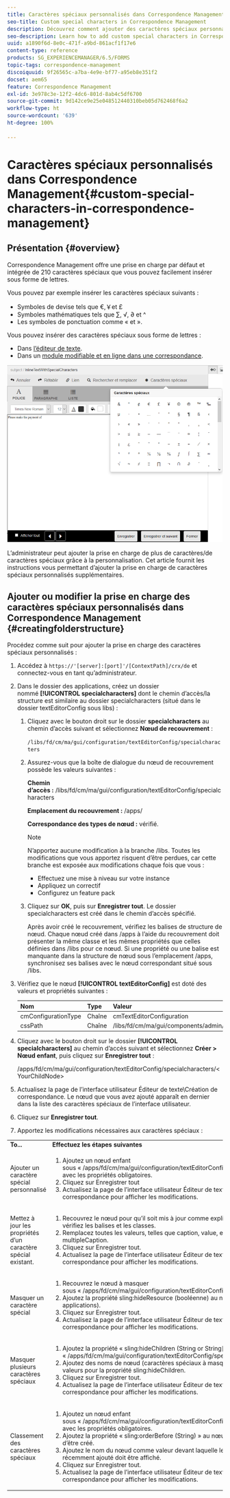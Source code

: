 ```yaml
---
title: Caractères spéciaux personnalisés dans Correspondence Management
seo-title: Custom special characters in Correspondence Management
description: Découvrez comment ajouter des caractères spéciaux personnalisés dans Correspondence Management.
seo-description: Learn how to add custom special characters in Correspondence Management.
uuid: a1890f6d-8e0c-471f-a9bd-861acf1f17e6
content-type: reference
products: SG_EXPERIENCEMANAGER/6.5/FORMS
topic-tags: correspondence-management
discoiquuid: 9f26565c-a7ba-4e9e-bf77-a95eb8e351f2
docset: aem65
feature: Correspondence Management
exl-id: 3e978c3e-12f2-4dc6-801d-8ab4c5df6700
source-git-commit: 9d142ce9e25e048512440310beb05d762468f6a2
workflow-type: ht
source-wordcount: '639'
ht-degree: 100%

---
```


# Caractères spéciaux personnalisés dans Correspondence Management{#custom-special-characters-in-correspondence-management}

## Présentation {#overview}

Correspondence Management offre une prise en charge par défaut et intégrée de 210 caractères spéciaux que vous pouvez facilement insérer sous forme de lettres.

Vous pouvez par exemple insérer les caractères spéciaux suivants :

* Symboles de devise tels que €,￥et £
* Symboles mathématiques tels que ∑, √, ∂ et ^
* Les symboles de ponctuation comme « et ».

Vous pouvez insérer des caractères spéciaux sous forme de lettres :

* Dans [l’éditeur de texte](/help/forms/using/document-fragments.md#createtext).
* Dans un [module modifiable et en ligne dans une correspondance](../../forms/using/create-correspondence.md#managecontent).

![caractères_spéciaux_dans_un_module_en_ligne](assets/specialcharactersinlinemodule.png)

L’administrateur peut ajouter la prise en charge de plus de caractères/de caractères spéciaux grâce à la personnalisation. Cet article fournit les instructions vous permettant d’ajouter la prise en charge de caractères spéciaux personnalisés supplémentaires.

## Ajouter ou modifier la prise en charge des caractères spéciaux personnalisés dans Correspondence Management {#creatingfolderstructure}

Procédez comme suit pour ajouter la prise en charge des caractères spéciaux personnalisés :

1. Accédez à `https://'[server]:[port]'/[ContextPath]/crx/de` et connectez-vous en tant qu’administrateur.
1. Dans le dossier des applications, créez un dossier nommé **[!UICONTROL specialcharacters]** dont le chemin d’accès/la structure est similaire au dossier specialcharacters (situé dans le dossier textEditorConfig sous libs) :

   1. Cliquez avec le bouton droit sur le dossier **specialcharacters** au chemin d’accès suivant et sélectionnez **Nœud de recouvrement** :

      `/libs/fd/cm/ma/gui/configuration/textEditorConfig/specialcharacters`

   1. Assurez-vous que la boîte de dialogue du nœud de recouvrement possède les valeurs suivantes :

      **Chemin d’accès :** /libs/fd/cm/ma/gui/configuration/textEditorConfig/specialcharacters

      **Emplacement du recouvrement :** /apps/

      **Correspondance des types de nœud :** vérifié.

      >[!NOTE]
      >
      >N’apportez aucune modification à la branche /libs. Toutes les modifications que vous apportez risquent d’être perdues, car cette branche est exposée aux modifications chaque fois que vous :
      >
      >
      >
      >    * Effectuez une mise à niveau sur votre instance
      >    * Appliquez un correctif
      >    * Configurez un feature pack


   1. Cliquez sur **OK**, puis sur **Enregistrer tout**. Le dossier specialcharacters est créé dans le chemin d’accès spécifié.

      Après avoir créé le recouvrement, vérifiez les balises de structure de nœud. Chaque nœud créé dans /apps à l’aide du recouvrement doit présenter la même classe et les mêmes propriétés que celles définies dans /libs pour ce nœud. Si une propriété ou une balise est manquante dans la structure de nœud sous l’emplacement /apps, synchronisez ses balises avec le nœud correspondant situé sous /libs.

1. Vérifiez que le nœud **[!UICONTROL textEditorConfig]** est doté des valeurs et propriétés suivantes :

   | Nom | Type | Valeur |
   |---|---|---|
   | cmConfigurationType | Chaîne | cmTextEditorConfiguration |
   | cssPath | Chaîne | /libs/fd/cm/ma/gui/components/admin/createasset/textcontrol/clientlibs/textcontrol |

1. Cliquez avec le bouton droit sur le dossier **[!UICONTROL specialcharacters]** au chemin d’accès suivant et sélectionnez **Créer > Nœud enfant**, puis cliquez sur **Enregistrer tout** :

   /apps/fd/cm/ma/gui/configuration/textEditorConfig/specialcharacters/&lt;YourChildNode>

1. Actualisez la page de l’interface utilisateur Éditeur de texte\Création de correspondance. Le nœud que vous avez ajouté apparaît en dernier dans la liste des caractères spéciaux de l’interface utilisateur.
1. Cliquez sur **Enregistrer tout**.
1. Apportez les modifications nécessaires aux caractères spéciaux :

<table>
 <tbody>
  <tr>
   <td><strong>To...</strong></td>
   <td><strong>Effectuez les étapes suivantes</strong></td>
  </tr>
  <tr>
   <td>Ajouter un caractère spécial personnalisé</td>
   <td>
    <ol>
     <li>Ajoutez un nœud enfant sous « /apps/fd/cm/ma/gui/configuration/textEditorConfig/specialcharacters » avec les propriétés obligatoires.</li>
     <li>Cliquez sur Enregistrer tout</li>
     <li>Actualisez la page de l’interface utilisateur Éditeur de texte\Création de correspondance pour afficher les modifications.</li>
    </ol> </td>
  </tr>
  <tr>
   <td>Mettez à jour les propriétés d’un caractère spécial existant.</td>
   <td>
    <ol>
     <li>Recouvrez le nœud pour qu’il soit mis à jour comme expliqué ci-dessus et vérifiez les balises et les classes.</li>
     <li>Remplacez toutes les valeurs, telles que caption, value, endValue et multipleCaption. </li>
     <li>Cliquez sur Enregistrer tout. </li>
     <li>Actualisez la page de l’interface utilisateur Éditeur de texte\Création de correspondance pour afficher les modifications.</li>
    </ol> </td>
  </tr>
  <tr>
   <td>Masquer un caractère spécial</td>
   <td>
    <ol>
     <li>Recouvrez le nœud à masquer sous « /apps/fd/cm/ma/gui/configuration/textEditorConfig/specialcharacters ».</li>
     <li>Ajoutez la propriété sling:hideResource (booléenne) au nœud à masquer (sous applications). </li>
     <li>Cliquez sur Enregistrer tout. </li>
     <li>Actualisez la page de l’interface utilisateur Éditeur de texte\Création de correspondance pour afficher les modifications.<br /> </li>
    </ol> </td>
  </tr>
  <tr>
   <td>Masquer plusieurs caractères spéciaux</td>
   <td>
    <ol>
     <li>Ajoutez la propriété « sling:hideChildren (String or String[]) » sous « /apps/fd/cm/ma/gui/configuration/textEditorConfig/specialcharacters ». </li>
     <li>Ajoutez des noms de nœud (caractères spéciaux à masquer) sous forme de valeurs pour la propriété sling:hideChildren. </li>
     <li>Cliquez sur Enregistrer tout. </li>
     <li>Actualisez la page de l’interface utilisateur Éditeur de texte\Création de correspondance pour afficher les modifications.<br /> </li>
    </ol> </td>
  </tr>
  <tr>
   <td>Classement des caractères spéciaux</td>
   <td>
    <ol>
     <li>Ajoutez un nœud enfant sous « /apps/fd/cm/ma/gui/configuration/textEditorConfig/specialcharacters » avec les propriétés obligatoires. </li>
     <li>Ajoutez la propriété « sling:orderBefore (String) » au nœud enfant qui vient d’être créé. </li>
     <li>Ajoutez le nom du nœud comme valeur devant laquelle le caractère spécial récemment ajouté doit être affiché. </li>
     <li>Cliquez sur Enregistrer tout. </li>
     <li>Actualisez la page de l’interface utilisateur Éditeur de texte\Création de correspondance pour afficher les modifications.<br /> </li>
    </ol> </td>
  </tr>
 </tbody>
</table>
